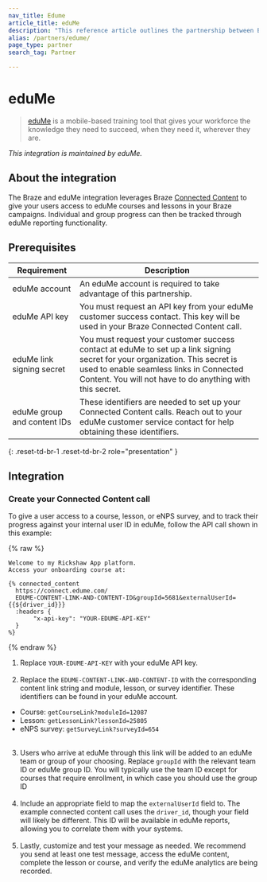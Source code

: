 ```yaml
---
nav_title: Edume
article_title: eduMe
description: "This reference article outlines the partnership between Braze and eduMe, a mobile-based training tool that allows you to leverage Braze Connected Content to give your users access to eduMe courses and lessons in your Braze campaigns."
alias: /partners/edume/
page_type: partner
search_tag: Partner

---
```


# eduMe

> [eduMe](https://edume.com) is a mobile-based training tool that gives your workforce the knowledge they need to succeed, when they need it, wherever they are. 

_This integration is maintained by eduMe._

## About the integration

The Braze and eduMe integration leverages Braze [Connected Content]({{site.baseurl}}/user_guide/personalization_and_dynamic_content/connected_content/about_connected_content/#about-connected-content) to give your users access to eduMe courses and lessons in your Braze campaigns. Individual and group progress can then be tracked through eduMe reporting functionality.

## Prerequisites

| Requirement | Description |
|---|---|
| eduMe account | An eduMe account is required to take advantage of this partnership. |
| eduMe API key | You must request an API key from your eduMe customer success contact. This key will be used in your Braze Connected Content call. |
| eduMe link signing secret | You must request your customer success contact at eduMe to set up a link signing secret for your organization. This secret is used to enable seamless links in Connected Content. You will not have to do anything with this secret. |
| eduMe group and content IDs | These identifiers are needed to set up your Connected Content calls. Reach out to your eduMe customer service contact for help obtaining these identifiers. |
{: .reset-td-br-1 .reset-td-br-2 role="presentation" }

## Integration

### Create your Connected Content call

To give a user access to a course, lesson, or eNPS survey, and to track their progress against your internal user ID in eduMe, follow the API call shown in this example:

{% raw %}
```
Welcome to my Rickshaw App platform.
Access your onboarding course at:

{% connected_content
  https://connect.edume.com/
  EDUME-CONTENT-LINK-AND-CONTENT-ID&groupId=5681&externalUserId={{${driver_id}}}
  :headers {
       "x-api-key": "YOUR-EDUME-API-KEY"
  }
%}
```
{% endraw %}

1. Replace `YOUR-EDUME-API-KEY` with your eduMe API key.<br><br>
2. Replace the `EDUME-CONTENT-LINK-AND-CONTENT-ID` with the corresponding content link string and module, lesson, or survey identifier. These identifiers can be found in your eduMe account.
  - Course: `getCourseLink?moduleId=12087`
  - Lesson: `getLessonLink?lessonId=25805`
  - eNPS survey: `getSurveyLink?surveyId=654`<br><br>
3. Users who arrive at eduMe through this link will be added to an eduMe team or group of your choosing. Replace `groupId` with the relevant team ID or eduMe group ID. You will typically use the team ID except for courses that require enrollment, in which case you should use the group ID<br><br>
4. Include an appropriate field to map the `externalUserId` field to. The example connected content call uses the `driver_id`, though your field will likely be different. This ID will be available in eduMe reports, allowing you to correlate them with your systems.<br><br>
5. Lastly, customize and test your message as needed. We recommend you send at least one test message, access the eduMe content, complete the lesson or course, and verify the eduMe analytics are being recorded. 

